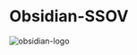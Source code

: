 # Obsidian-SSOV
![obsidian-logo](https://user-images.githubusercontent.com/89364200/198262081-e961876d-e0dd-454c-a528-fa7565a447c3.png)
